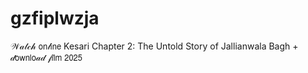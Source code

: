 # gzfiplwzja
 𝒲𝒶𝓉𝒸𝒽 𝗈𝗇𝓁𝗂𝗇𝖾 Kesari Chapter 2: The Untold Story of Jallianwala Bagh + 𝒹𝗈𝗐𝗇𝗅𝗈𝒶𝒹 𝒻𝗂𝗅𝗆 𝟤𝟢𝟤𝟧 

